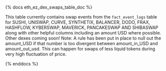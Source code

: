 {% docs eth_ez_dex_swaps_table_doc %}

This table currently contains swap events from the ```fact_event_logs``` table for SUSHI, UNISWAP, CURVE, SYNTHETIX, BALANCER, DODO, FRAX, HASHFLOW, KYBERSWAP, MAVERICK, PANCAKESWAP AND SHIBASWAP along with other helpful columns including an amount USD where possible. Other dexes coming soon! 
Note: A rule has been put in place to null out the amount_USD if that number is too divergent between amount_in_USD and amount_out_usd. This can happen for swaps of less liquid tokens during very high fluctuation of price.

{% enddocs %}